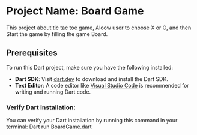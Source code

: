# Project Name: Board Game
This project about tic tac toe game, Aloow user to choose X or O, and then Start the game by filling the game Board.

## Prerequisites

To run this Dart project, make sure you have the following installed:

- **Dart SDK**: Visit [dart.dev](https://dart.dev/get-dart) to download and install the Dart SDK.
- **Text Editor**: A code editor like [Visual Studio Code](https://code.visualstudio.com/) is recommended for writing and running Dart code.

### Verify Dart Installation:

You can verify your Dart installation by running this command in your terminal:
 Dart run BoardGame.dart

